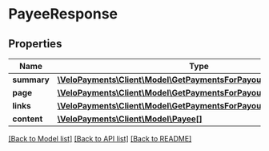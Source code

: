 # PayeeResponse

## Properties
Name | Type | Description | Notes
------------ | ------------- | ------------- | -------------
**summary** | [**\VeloPayments\Client\Model\GetPaymentsForPayoutResponseSummary**](GetPaymentsForPayoutResponseSummary.md) |  | [optional] 
**page** | [**\VeloPayments\Client\Model\GetPaymentsForPayoutResponsePage**](GetPaymentsForPayoutResponsePage.md) |  | [optional] 
**links** | [**\VeloPayments\Client\Model\GetPaymentsForPayoutResponseLinks[]**](GetPaymentsForPayoutResponseLinks.md) |  | [optional] 
**content** | [**\VeloPayments\Client\Model\Payee[]**](Payee.md) |  | [optional] 

[[Back to Model list]](../README.md#documentation-for-models) [[Back to API list]](../README.md#documentation-for-api-endpoints) [[Back to README]](../README.md)



